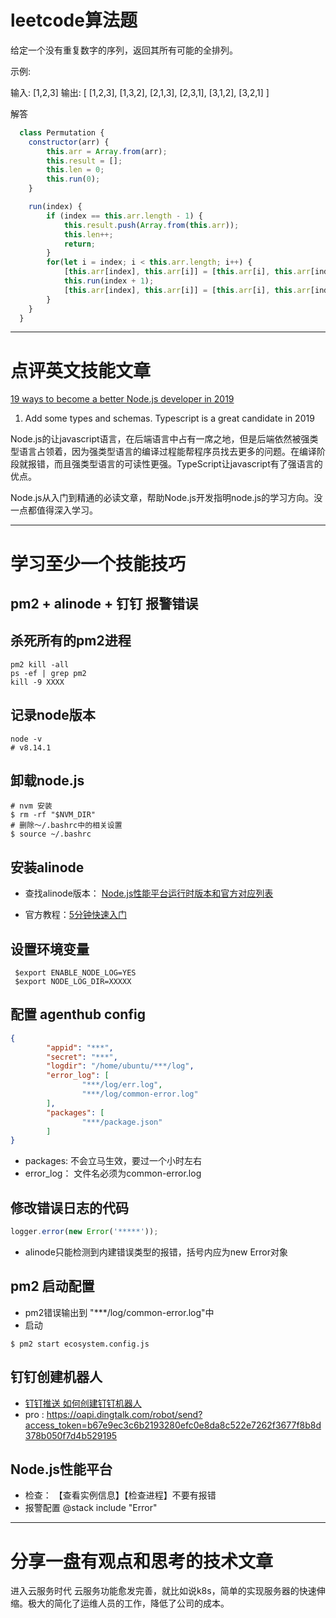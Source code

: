 # leetcode算法题
给定一个没有重复数字的序列，返回其所有可能的全排列。

示例:

输入: [1,2,3]
输出:
[
  [1,2,3],
  [1,3,2],
  [2,1,3],
  [2,3,1],
  [3,1,2],
  [3,2,1]
]

解答

```javascript
  class Permutation {
    constructor(arr) {
        this.arr = Array.from(arr);
        this.result = [];
        this.len = 0;
        this.run(0);
    }

    run(index) {
        if (index == this.arr.length - 1) {
            this.result.push(Array.from(this.arr));
            this.len++;
            return;
        }
        for(let i = index; i < this.arr.length; i++) {
            [this.arr[index], this.arr[i]] = [this.arr[i], this.arr[index]];
            this.run(index + 1);
            [this.arr[index], this.arr[i]] = [this.arr[i], this.arr[index]];
        }
    }
  }
```
---

# 点评英文技能文章

[19 ways to become a better Node.js developer in 2019](https://medium.com/@me_37286/19-ways-to-become-a-better-node-js-developer-in-2019-ffd3a8fbfe38)

1. Add some types and schemas. Typescript is a great candidate in 2019

Node.js的让javascript语言，在后端语言中占有一席之地，但是后端依然被强类型语言占领着，因为强类型语言的编译过程能帮程序员找去更多的问题。在编译阶段就报错，而且强类型语言的可读性更强。TypeScript让javascript有了强语言的优点。

Node.js从入门到精通的必读文章，帮助Node.js开发指明node.js的学习方向。没一点都值得深入学习。

---

#  学习至少一个技能技巧

## pm2 + alinode + 钉钉 报警错误

## 杀死所有的pm2进程
```shell
pm2 kill -all
ps -ef | grep pm2
kill -9 XXXX
```

## 记录node版本
```
node -v
# v8.14.1
```
## 卸载node.js

```shell
# nvm 安装
$ rm -rf "$NVM_DIR"
# 删除～/.bashrc中的相关设置
$ source ~/.bashrc
```

## 安装alinode

- 查找alinode版本： [Node.js性能平台运行时版本和官方对应列表](https://help.aliyun.com/document_detail/60811.html?spm=a2c4g.11186623.4.6.4ce646336XOSDd)

- 官方教程：[5分钟快速入门](https://help.aliyun.com/document_detail/60338.html?spm=a2c4g.11186623.6.548.12a0481bCtxnh4)

## 设置环境变量
```shell
 $export ENABLE_NODE_LOG=YES
 $export NODE_LOG_DIR=XXXXX
```

## 配置 agenthub config
```json
{
        "appid": "***",
        "secret": "***",
        "logdir": "/home/ubuntu/***/log",
        "error_log": [
                "***/log/err.log",
                "***/log/common-error.log"
        ],
        "packages": [
                "***/package.json"
        ]
}
```
- packages: 不会立马生效，要过一个小时左右
- error_log： 文件名必须为common-error.log

## 修改错误日志的代码

```js
logger.error(new Error('*****'));
```

- alinode只能检测到内建错误类型的报错，括号内应为new Error对象

## pm2 启动配置

- pm2错误输出到 "***/log/common-error.log"中
- 启动
```shell
$ pm2 start ecosystem.config.js
```

## 钉钉创建机器人

- [
钉钉推送
如何创建钉钉机器人](https://open-doc.dingtalk.com/docs/doc.htm?treeId=257&articleId=105735&docType=1)
- pro : https://oapi.dingtalk.com/robot/send?access_token=b67e9ec3c6b2193280efc0e8da8c522e7262f3677f8b8d378b050f7d4b529195

## Node.js性能平台

- 检查： 【查看实例信息】【检查进程】不要有报错
- 报警配置 @stack include "Error"


---

# 分享一盘有观点和思考的技术文章
进入云服务时代
云服务功能愈发完善，就比如说k8s，简单的实现服务器的快速伸缩。极大的简化了运维人员的工作，降低了公司的成本。